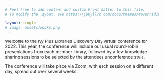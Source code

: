 ```yaml
---
# Feel free to add content and custom Front Matter to this file.
# To modify the layout, see https://jekyllrb.com/docs/themes/#overriding-theme-defaults

layout: single
# image: assets/books.png
---
```


<script src="/assets/js/body_gtm.js"></script>

Welcome to the Ivy Plus Libraries Discovery Day virtual conference for 2022. This year, the conference will include our usual round-robin presentations from each member library, followed by a few knowledge sharing sessions to be selected by the attendees unconference style.  

The conference will take place via Zoom, with each session on a different day, spread out over several weeks.  
